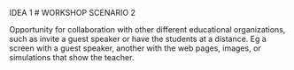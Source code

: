 IDEA 1 # WORKSHOP
         SCENARIO 2
         
Opportunity for collaboration with other different educational organizations, such as invite a guest speaker or have the students at a distance. Eg a screen with a guest speaker, another with the web pages, images, or simulations that show the teacher.

 
